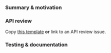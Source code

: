 
### Summary & motivation

<!-- Simple summary of what the code does or what you have changed. If this is a visual change, please include a screenshot/GIF. -->

### API review

<!-- Delete this section if this change involves no API changes. -->

Copy [this template](https://github.com/stripe/react-stripe-elements/tree/master/.github/API_REVIEW.md) **or** link to an API review issue.


### Testing & documentation

<!-- How did you test this change? This can be as simple as "I wrote unit tests...". As a suggestion: double check your change works with *Split Fields*. -->

<!-- If this is an API change, have you updated the documentation? -->

<!-- OTHER: Consider checking "Allow edits from maintainers" below. -->
